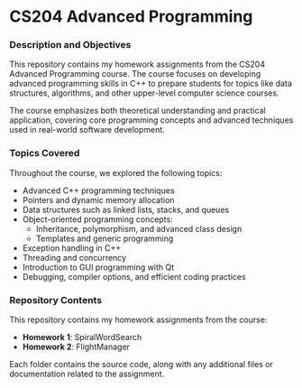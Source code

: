 

# CS204 Advanced Programming

### Description and Objectives

This repository contains my homework assignments from the CS204 Advanced Programming course. The course focuses on developing advanced programming skills in C++ to prepare students for topics like data structures, algorithms, and other upper-level computer science courses. 

The course emphasizes both theoretical understanding and practical application, covering core programming concepts and advanced techniques used in real-world software development.

### Topics Covered

Throughout the course, we explored the following topics:
- Advanced C++ programming techniques
- Pointers and dynamic memory allocation
- Data structures such as linked lists, stacks, and queues
- Object-oriented programming concepts:
  - Inheritance, polymorphism, and advanced class design
  - Templates and generic programming
- Exception handling in C++
- Threading and concurrency
- Introduction to GUI programming with Qt
- Debugging, compiler options, and efficient coding practices

### Repository Contents

This repository contains my homework assignments from the course:
- **Homework 1**: SpiralWordSearch
- **Homework 2**: FlightManager


Each folder contains the source code, along with any additional files or documentation related to the assignment.

